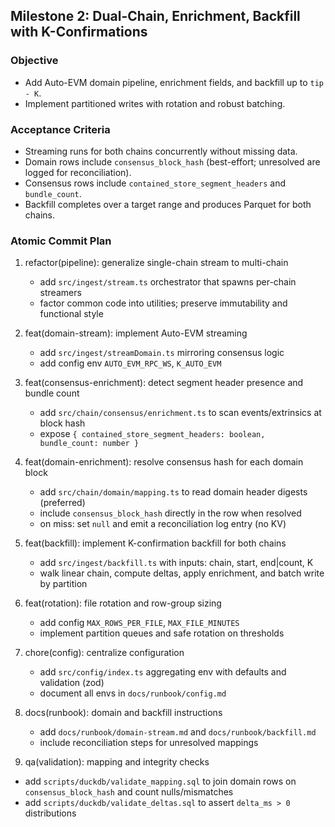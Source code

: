 ## Milestone 2: Dual-Chain, Enrichment, Backfill with K-Confirmations

### Objective

- Add Auto-EVM domain pipeline, enrichment fields, and backfill up to `tip - K`.
- Implement partitioned writes with rotation and robust batching.

### Acceptance Criteria

- Streaming runs for both chains concurrently without missing data.
- Domain rows include `consensus_block_hash` (best-effort; unresolved are logged for reconciliation).
- Consensus rows include `contained_store_segment_headers` and `bundle_count`.
- Backfill completes over a target range and produces Parquet for both chains.

### Atomic Commit Plan

1. refactor(pipeline): generalize single-chain stream to multi-chain

   - add `src/ingest/stream.ts` orchestrator that spawns per-chain streamers
   - factor common code into utilities; preserve immutability and functional style

2. feat(domain-stream): implement Auto-EVM streaming

   - add `src/ingest/streamDomain.ts` mirroring consensus logic
   - add config env `AUTO_EVM_RPC_WS`, `K_AUTO_EVM`

3. feat(consensus-enrichment): detect segment header presence and bundle count

   - add `src/chain/consensus/enrichment.ts` to scan events/extrinsics at block hash
   - expose `{ contained_store_segment_headers: boolean, bundle_count: number }`

4. feat(domain-enrichment): resolve consensus hash for each domain block

   - add `src/chain/domain/mapping.ts` to read domain header digests (preferred)
   - include `consensus_block_hash` directly in the row when resolved
   - on miss: set `null` and emit a reconciliation log entry (no KV)

5. feat(backfill): implement K-confirmation backfill for both chains

   - add `src/ingest/backfill.ts` with inputs: chain, start, end|count, K
   - walk linear chain, compute deltas, apply enrichment, and batch write by partition

6. feat(rotation): file rotation and row-group sizing

   - add config `MAX_ROWS_PER_FILE`, `MAX_FILE_MINUTES`
   - implement partition queues and safe rotation on thresholds

7. chore(config): centralize configuration

   - add `src/config/index.ts` aggregating env with defaults and validation (zod)
   - document all envs in `docs/runbook/config.md`

8. docs(runbook): domain and backfill instructions

   - add `docs/runbook/domain-stream.md` and `docs/runbook/backfill.md`
   - include reconciliation steps for unresolved mappings

9. qa(validation): mapping and integrity checks

- add `scripts/duckdb/validate_mapping.sql` to join domain rows on `consensus_block_hash` and count nulls/mismatches
- add `scripts/duckdb/validate_deltas.sql` to assert `delta_ms > 0` distributions
